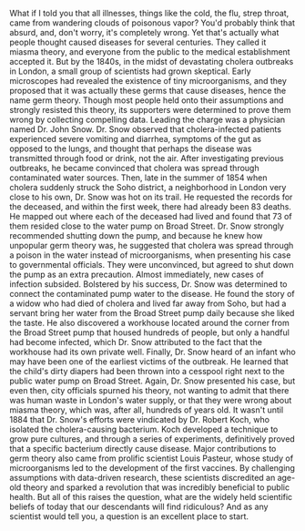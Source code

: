 
What if I told you that all illnesses,
things like the cold, 
the flu, strep throat,
came from wandering 
clouds of poisonous vapor?
You&#39;d probably think that absurd,
and, don&#39;t worry, it&#39;s completely wrong.
Yet that&#39;s actually what people thought
caused diseases for several centuries.
They called it miasma theory,
and everyone from the public
to the medical establishment accepted it.
But by the 1840s, in the midst of
devastating cholera outbreaks in London,
a small group of scientists 
had grown skeptical.
Early microscopes had revealed
the existence of tiny microorganisms,
and they proposed that it was actually
these germs that cause diseases,
hence the name germ theory.
Though most people held 
onto their assumptions
and strongly resisted this theory,
its supporters were determined 
to prove them wrong
by collecting compelling data.
Leading the charge was a physician
named Dr. John Snow.
Dr. Snow observed that 
cholera-infected patients
experienced severe vomiting and diarrhea,
symptoms of the gut 
as opposed to the lungs,
and thought that perhaps the disease
was transmitted through food or drink,
not the air.
After investigating previous outbreaks,
he became convinced
that cholera was spread
through contaminated water sources.
Then, late in the summer of 1854
when cholera suddenly struck
the Soho district,
a neighborhood in London
very close to his own,
Dr. Snow was hot on its trail.
He requested the records for the deceased,
and within the first week,
there had already been 83 deaths.
He mapped out where each 
of the deceased had lived
and found that 73 of them resided
close to the water pump on Broad Street.
Dr. Snow strongly recommended 
shutting down the pump,
and because he knew how unpopular
germ theory was,
he suggested that cholera was spread
through a poison in the water
instead of microorganisms,
when presenting his case
to governmental officials.
They were unconvinced,
but agreed to shut down the pump
as an extra precaution.
Almost immediately, 
new cases of infection subsided.
Bolstered by his success,
Dr. Snow was determined to connect
the contaminated pump water
to the disease.
He found the story of a widow 
who had died of cholera
and lived far away from Soho,
but had a servant bring her water
from the Broad Street pump daily
because she liked the taste.
He also discovered a workhouse
located around the corner 
from the Broad Street pump
that housed hundreds of people,
but only a handful had become infected,
which Dr. Snow attributed to the fact
that the workhouse 
had its own private well.
Finally, Dr. Snow heard of an infant
who may have been one 
of the earliest victims of the outbreak.
He learned that the child&#39;s dirty diapers
had been thrown into a cesspool
right next to the public water pump
on Broad Street.
Again, Dr. Snow presented his case,
but even then, 
city officials spurned his theory,
not wanting to admit that there 
was human waste in London&#39;s water supply,
or that they were wrong 
about miasma theory,
which was, after all, 
hundreds of years old.
It wasn&#39;t until 1884 
that Dr. Snow&#39;s efforts
were vindicated by Dr. Robert Koch,
who isolated 
the cholera-causing bacterium.
Koch developed a technique 
to grow pure cultures,
and through a series of experiments,
definitively proved 
that a specific bacterium
directly cause disease.
Major contributions to germ theory
also came from prolific scientist 
Louis Pasteur,
whose study of microorganisms led
to the development of the first vaccines.
By challenging assumptions 
with data-driven research,
these scientists discredited
an age-old theory
and sparked a revolution that was
incredibly beneficial to public health.
But all of this raises the question,
what are the widely held 
scientific beliefs of today
that our descendants will find ridiculous?
And as any scientist would tell you,
a question is an excellent place to start.
